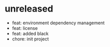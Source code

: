 # unreleased

- feat: environment dependency management
- feat: license
- feat: added black
- chore: init project
